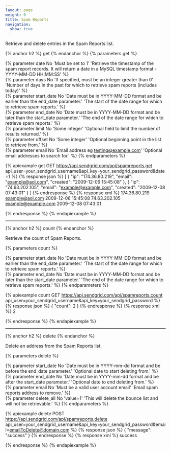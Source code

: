 ```yaml
---
layout: page
weight: 0
title: Spam Reports
navigation:
  show: true
---
```


Retrieve and delete entries in the Spam Reports list.

{% anchor h2 %}
get 
{% endanchor %}
{% parameters get %} 
  
  {% parameter date No 'Must be set to 1' 'Retrieve the timestamp of the spam report records. It will return a date in a MySQL timestamp format - YYYY-MM-DD HH:MM:SS' %}  
  {% parameter days No 'If specified, must be an integer greater than 0' 'Number of days in the past for which to retrieve spam reports (includes today)' %}  
  {% parameter start_date No 'Date must be in YYYY-MM-DD format and be earlier than the end_date parameter.' 'The start of the date range for which to retrieve spam reports.' %}  
  {% parameter end_date No 'Date must be in YYYY-MM-DD format and be later than the start_date parameter.' 'The end of the date range for which to retrieve spam reports.' %}  
  {% parameter limit No 'Some integer' 'Optional field to limit the number of results returned.' %}  
  {% parameter offset No 'Some integer' 'Optional beginning point in the list to retrieve from.' %}  
  {% parameter email No 'Email address eg testing@example.com' 'Optional email addresses to search for.' %}
{% endparameters %}

{% apiexample get GET https://api.sendgrid.com/api/spamreports.get api_user=your_sendgrid_username&api_key=your_sendgrid_password&date=1 %}
  {% response json %}
[
  {
    "ip": "174.36.80.219",
    "email": "example@aol.com",
    "created": "2009-12-06 15:45:08"
  },
  {
    "ip": "74.63.202.105",
    "email": "example@example.com",
    "created": "2009-12-08 07:43:01"
  }
]
  {% endresponse %}
  {% response xml %}
<spamreports>
   <spamreport>
      <ip>174.36.80.219</ip>
      <email>example@aol.com</email>
      <created>2009-12-06 15:45:08</created>
   </spamreport>
   <spamreport>
      <ip>74.63.202.105</ip>
      <email>example@example.com</email>
      <created>2009-12-08 07:43:01</created>
   </spamreport>
</spamreports>

  {% endresponse %}
{% endapiexample %}

* * * * *

{% anchor h2 %}
count 
{% endanchor %}

Retrieve the count of Spam Reports.

{% parameters count %} 
  
  {% parameter start_date No 'Date must be in YYYY-MM-DD format and be earlier than the end_date parameter.' 'The start of the date range for which to retrieve spam reports.' %}  
  {% parameter end_date No 'Date must be in YYYY-MM-DD format and be later than the start_date parameter.' 'The end of the date range for which to retrieve spam reports.' %}
{% endparameters %}

{% apiexample count GET https://api.sendgrid.com/api/spamreports.count api_user=your_sendgrid_username&api_key=your_sendgrid_password %}
  {% response json %}
{
  "count": 2
}
  {% endresponse %}
  {% response xml %}
<result>
   <count>2</count>
   <result> </result>
</result>

  {% endresponse %}
{% endapiexample %}

* * * * *

{% anchor h2 %}
delete 
{% endanchor %}

Delete an address from the Spam Reports list.

{% parameters delete %} 
  
  {% parameter start_date No 'Date must be in YYYY-mm-dd format and be before the end_date parameter.' 'Optional date to start deleting from.' %}  
  {% parameter end_date No 'Date must be in YYYY-mm-dd format and be after the start_date parameter.' 'Optional date to end deleting from.' %}  
  {% parameter email No 'Must be a valid user account email' 'Email spam reports address to remove.' %}  
  {% parameter delete_all No 'value=1' 'This will delete the bounce list and will not be retrievable.' %}
{% endparameters %}

{% apiexample delete POST https://api.sendgrid.com/api/spamreports.delete api_user=your_sendgrid_username&api_key=your_sendgrid_password&email=emailToDelete@domain.com %}
  {% response json %}
{
  "message": "success"
}
  {% endresponse %}
  {% response xml %}
<result>
   <message>success</message>
</result>

  {% endresponse %}
{% endapiexample %}

